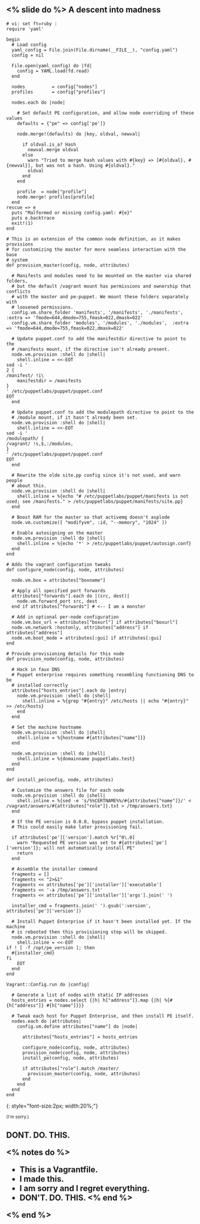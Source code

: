 <% slide do %>
A descent into madness
----------------------

    # vi: set ft=ruby :
    require 'yaml'

    begin
      # Load config
      yaml_config = File.join(File.dirname(__FILE__), "config.yaml")
      config = nil

      File.open(yaml_config) do |fd|
        config = YAML.load(fd.read)
      end

      nodes          = config["nodes"]
      profiles       = config["profiles"]

      nodes.each do |node|

        # Set default PE configuration, and allow node overriding of these values
        defaults = {"pe" => config['pe']}

        node.merge!(defaults) do |key, oldval, newval|

          if oldval.is_a? Hash
            newval.merge oldval
          else
            warn "Tried to merge hash values with #{key} => [#{oldval}, #{newval}], but was not a hash. Using #{oldval}."
            oldval
          end
        end

        profile  = node["profile"]
        node.merge! profiles[profile]
      end
    rescue => e
      puts "Malformed or missing config.yaml: #{e}"
      puts e.backtrace
      exit!(1)
    end

    # This is an extension of the common node definition, as it makes provisions
    # for customizing the master for more seamless interaction with the base
    # system
    def provision_master(config, node, attributes)

      # Manifests and modules need to be mounted on the master via shared folders,
      # but the default /vagrant mount has permissions and ownership that conflicts
      # with the master and pe-puppet. We mount these folders separately with
      # loosened permissions.
      config.vm.share_folder 'manifests', '/manifests', './manifests', :extra => 'fmode=644,dmode=755,fmask=022,dmask=022'
      config.vm.share_folder 'modules', '/modules', './modules',  :extra => 'fmode=644,dmode=755,fmask=022,dmask=022'

      # Update puppet.conf to add the manifestdir directive to point to the
      # /manifests mount, if the directive isn't already present.
      node.vm.provision :shell do |shell|
        shell.inline = <<-EOT
    sed -i '
    2 {
    /manifest/ !i\
        manifestdir = /manifests
    }
    ' /etc/puppetlabs/puppet/puppet.conf
    EOT
      end

      # Update puppet.conf to add the modulepath directive to point to the
      # /module mount, if it hasn't already been set.
      node.vm.provision :shell do |shell|
        shell.inline = <<-EOT
    sed -i '
    /modulepath/ {
    /vagrant/ !s,$,:/modules,
    }
    ' /etc/puppetlabs/puppet/puppet.conf
    EOT
      end

      # Rewrite the olde site.pp config since it's not used, and warn people
      # about this.
      node.vm.provision :shell do |shell|
        shell.inline = %{echo "# /etc/puppetlabs/puppet/manifests is not used; see /manifests." > /etc/puppetlabs/puppet/manifests/site.pp}
      end

      # Boost RAM for the master so that activemq doesn't asplode
      node.vm.customize([ "modifyvm", :id, "--memory", "1024" ])

      # Enable autosigning on the master
      node.vm.provision :shell do |shell|
        shell.inline = %{echo '*' > /etc/puppetlabs/puppet/autosign.conf}
      end
    end

    # Adds the vagrant configuration tweaks
    def configure_node(config, node, attributes)

      node.vm.box = attributes["boxname"]

      # Apply all specified port forwards
      attributes["forwards"].each do |(src, dest)|
        node.vm.forward_port src, dest
      end if attributes["forwards"] # <-- I am a monster

      # Add in optional per-node configuration
      node.vm.box_url = attributes["boxurl"] if attributes["boxurl"]
      node.vm.network :hostonly, attributes["address"] if attributes["address"]
      node.vm.boot_mode = attributes[:gui] if attributes[:gui]
    end

    # Provide provisioning details for this node
    def provision_node(config, node, attributes)

      # Hack in faux DNS
      # Puppet enterprise requires something resembling functioning DNS to be
      # installed correctly
      attributes["hosts_entries"].each do |entry|
        node.vm.provision :shell do |shell|
          shell.inline = %{grep "#{entry}" /etc/hosts || echo "#{entry}" >> /etc/hosts}
        end
      end

      # Set the machine hostname
      node.vm.provision :shell do |shell|
        shell.inline = %{hostname #{attributes["name"]}}
      end

      node.vm.provision :shell do |shell|
        shell.inline = %{domainname puppetlabs.test}
      end
    end

    def install_pe(config, node, attributes)

      # Customize the answers file for each node
      node.vm.provision :shell do |shell|
        shell.inline = %{sed -e 's/%%CERTNAME%%/#{attributes["name"]}/' < /vagrant/answers/#{attributes["role"]}.txt > /tmp/answers.txt}
      end

      # If the PE version is 0.0.0, bypass puppet installation.
      # This could easily make later provisioning fail.

      if attributes['pe']['version'].match %r[^0\.0]
        warn "Requested PE version was set to #{attributes['pe']['version']}; will not automatically install PE"
        return
      end

      # Assemble the installer command
      fragments = []
      fragments << "2>&1"
      fragments << attributes['pe']['installer']['executable']
      fragments << '-a /tmp/answers.txt'
      fragments << attributes['pe']['installer']['args'].join(' ')

      installer_cmd = fragments.join(' ').gsub(':version', attributes['pe']['version'])

      # Install Puppet Enterprise if it hasn't been installed yet. If the machine
      # is rebooted then this provisioning step will be skipped.
      node.vm.provision :shell do |shell|
        shell.inline = <<-EOT
    if ! [ -f /opt/pe_version ]; then
      #{installer_cmd}
    fi
        EOT
      end
    end

    Vagrant::Config.run do |config|

      # Generate a list of nodes with static IP addresses
      hosts_entries = nodes.select {|h| h["address"]}.map {|h| %{#{h["address"]} #{h["name"]}}}

      # Tweak each host for Puppet Enterprise, and then install PE itself.
      nodes.each do |attributes|
        config.vm.define attributes["name"] do |node|

          attributes["hosts_entries"] = hosts_entries

          configure_node(config, node, attributes)
          provision_node(config, node, attributes)
          install_pe(config, node, attributes)

          if attributes["role"].match /master/
            provision_master(config, node, attributes)
          end
        end
      end
    end
{: style="font-size:2px; width:20%;"}

<small>(I'm sorry.)</small>

<h2 class="fragment" style="vertical-align: middle;">DONT. DO. THIS.</span>

<% notes do %>
  * This is a Vagrantfile.
  * I made this.
  * I am sorry and I regret everything.
  * DON'T. DO. THIS.
<% end %>

<% end %>
